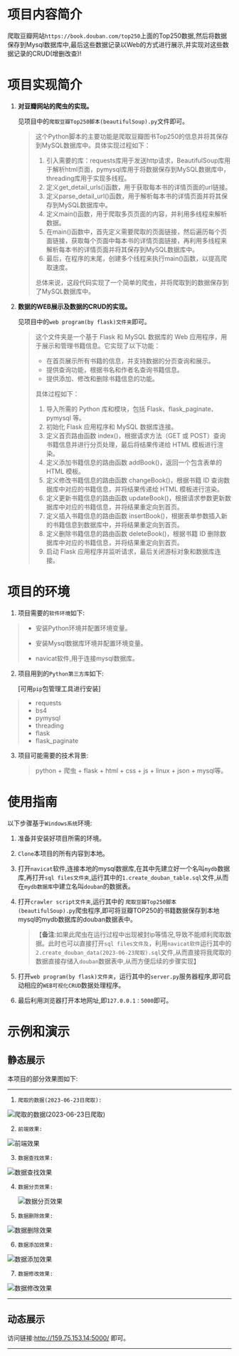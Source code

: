 # 项目内容简介

爬取豆瓣网站`https://book.douban.com/top250`上面的Top250数据,然后将数据保存到Mysql数据库中,最后这些数据记录以Web的方式进行展示,并实现对这些数据记录的CRUD(增删改查)!

# 项目实现简介

1. **对豆瓣网站的爬虫的实现。**

   见项目中的`爬取豆瓣Top250脚本(beautifulSoup).py`文件即可。

   > 这个Python脚本的主要功能是爬取豆瓣图书Top250的信息并将其保存到MySQL数据库中。具体实现过程如下：
   >
   > 1. 引入需要的库：requests库用于发送http请求，BeautifulSoup库用于解析html页面，pymysql库用于将数据保存到MySQL数据库中，threading库用于实现多线程。
   > 2. 定义get_detail_urls()函数，用于获取每本书的详情页面的url链接。
   > 3. 定义parse_detail_url()函数，用于解析每本书的详情页面并将其保存到MySQL数据库中。
   > 4. 定义main()函数，用于爬取多页页面的内容，并利用多线程来解析数据。
   > 5. 在main()函数中，首先定义需要爬取的页面链接，然后遍历每个页面链接，获取每个页面中每本书的详情页面链接，再利用多线程来解析每本书的详情页面并将其保存到MySQL数据库中。
   > 6. 最后，在程序的末尾，创建多个线程来执行main()函数，以提高爬取速度。
   >
   > 总体来说，这段代码实现了一个简单的爬虫，并将爬取到的数据保存到了MySQL数据库中。

2. **数据的WEB展示及数据的CRUD的实现。**

   见项目中的`web program(by flask)文件夹`即可。

   > 这个文件夹是一个基于 Flask 和 MySQL 数据库的 Web 应用程序，用于展示和管理书籍信息。它实现了以下功能：
   >
   > - 在首页展示所有书籍的信息，并支持数据的分页查询和展示。
   > - 提供查询功能，根据书名和作者名查询书籍信息。
   > - 提供添加、修改和删除书籍信息的功能。
   >
   > 具体过程如下：
   >
   > 1. 导入所需的 Python 库和模块，包括 Flask、flask_paginate、pymysql 等。
   > 2. 初始化 Flask 应用程序和 MySQL 数据库连接。
   > 3. 定义首页路由函数 index()，根据请求方法（GET 或 POST）查询书籍信息并进行分页处理，最后将结果传递给 HTML 模板进行渲染。
   > 4. 定义添加书籍信息的路由函数 addBook()，返回一个包含表单的 HTML 模板。
   > 5. 定义修改书籍信息的路由函数 changeBook()，根据书籍 ID 查询数据库中对应的书籍信息，并将结果传递给 HTML 模板进行渲染。
   > 6. 定义更新书籍信息的路由函数 updateBook()，根据请求参数更新数据库中对应的书籍信息，并将结果重定向到首页。
   > 7. 定义插入书籍信息的路由函数 insertBook()，根据表单参数插入新的书籍信息到数据库中，并将结果重定向到首页。
   > 8. 定义删除书籍信息的路由函数 deleteBook()，根据书籍 ID 删除数据库中对应的书籍信息，并将结果重定向到首页。
   > 9. 启动 Flask 应用程序并监听请求，最后关闭游标对象和数据库连接。

# 项目的环境

1. 项目需要的`软件环境`如下:

> - 安装Python环境并配置环境变量。
>
> - 安装Mysql数据库环境并配置环境变量。
> - navicat软件,用于连接mysql数据库。

2. 项目用到的`Python第三方库`如下:

   [可用`pip`包管理工具进行安装]

> - requests
> - bs4
> - pymysql
> - threading
> - flask
> - flask_paginate

3. 项目可能需要的技术背景:

   > python + 爬虫 + flask + html + css + js + linux + json + mysql等。

# 使用指南

以下步骤基于`Windows系统`环境:

1. 准备并安装好项目所需的环境。

2. `Clone`本项目的所有内容到本地。

3. 打开`navicat`软件,连接本地的mysql数据库,在其中先建立好一个名叫`mydb`数据库,再打开`sql files文件夹`,运行其中的`1.create_douban_table.sql`文件,从而在`mydb数据库`中建立名叫`douban`的数据表。

4. 打开`crawler script文件夹`,运行其中的 `爬取豆瓣Top250脚本(beautifulSoup).py`爬虫程序,即可将豆瓣TOP250的书籍数据保存到本地mysql的mydb数据库的douban数据表中。

   > 【**备注**:如果此爬虫在运行过程中出现被封ip等情况,导致不能顺利爬取数据。此时也可以直接打开`sql files文件及`，利用`navicat软件`运行其中的`2.create_douban_data(2023-06-23爬取).sql`文件,从而直接将我爬取的数据直接存储入`douban`数据表中,从而方便后续的步骤实现】

5. 打开`web program(by flask)文件夹`，运行其中的`server.py`服务器程序,即可启动相应的`WEB可视化CRUD`数据处理程序。

6. 最后利用浏览器打开本地网址,即`127.0.0.1：5000`即可。

# 示例和演示

## 静态展示

本项目的部分效果图如下:

---

1. `爬取的数据(2023-06-23日爬取):`

![爬取的数据(2023-06-23日爬取)](https://github.com/carson-1999/douban/assets/68895188/9216cfd0-04cc-4f0a-a316-7ed22f8f74bf)


2. `前端效果:`

  ![前端效果](https://github.com/carson-1999/douban/assets/68895188/3a3d0bea-166d-4fc2-a0e1-9f2294bc4a13)


3. `数据查找效果:`

  ![数据查找效果](https://github.com/carson-1999/douban/assets/68895188/4ce28c9b-0448-409e-82dd-300521aa5c19)


4. `数据分页效果:`

   ![数据分页效果](https://github.com/carson-1999/douban/assets/68895188/ec0e7442-0ca1-42c8-a1fe-f334a9156b26)


5. `数据删除效果:`

![数据删除效果](https://github.com/carson-1999/douban/assets/68895188/1f8e7690-fb42-4241-bb40-75ab17f591f6)


6. `数据添加效果:`

![数据添加效果](https://github.com/carson-1999/douban/assets/68895188/b2886ca3-78c1-4b81-8d1d-d4856c420672)


7. `数据修改效果:`

![数据修改效果](https://github.com/carson-1999/douban/assets/68895188/21e2ab80-9442-4611-bf5e-2f7a9871710f)


---

## 动态展示

访问链接:http://159.75.153.14:5000/ 即可。

---
